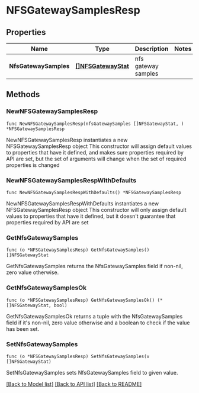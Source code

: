 # NFSGatewaySamplesResp

## Properties

Name | Type | Description | Notes
------------ | ------------- | ------------- | -------------
**NfsGatewaySamples** | [**[]NFSGatewayStat**](NFSGatewayStat.md) | nfs gateway samples | 

## Methods

### NewNFSGatewaySamplesResp

`func NewNFSGatewaySamplesResp(nfsGatewaySamples []NFSGatewayStat, ) *NFSGatewaySamplesResp`

NewNFSGatewaySamplesResp instantiates a new NFSGatewaySamplesResp object
This constructor will assign default values to properties that have it defined,
and makes sure properties required by API are set, but the set of arguments
will change when the set of required properties is changed

### NewNFSGatewaySamplesRespWithDefaults

`func NewNFSGatewaySamplesRespWithDefaults() *NFSGatewaySamplesResp`

NewNFSGatewaySamplesRespWithDefaults instantiates a new NFSGatewaySamplesResp object
This constructor will only assign default values to properties that have it defined,
but it doesn't guarantee that properties required by API are set

### GetNfsGatewaySamples

`func (o *NFSGatewaySamplesResp) GetNfsGatewaySamples() []NFSGatewayStat`

GetNfsGatewaySamples returns the NfsGatewaySamples field if non-nil, zero value otherwise.

### GetNfsGatewaySamplesOk

`func (o *NFSGatewaySamplesResp) GetNfsGatewaySamplesOk() (*[]NFSGatewayStat, bool)`

GetNfsGatewaySamplesOk returns a tuple with the NfsGatewaySamples field if it's non-nil, zero value otherwise
and a boolean to check if the value has been set.

### SetNfsGatewaySamples

`func (o *NFSGatewaySamplesResp) SetNfsGatewaySamples(v []NFSGatewayStat)`

SetNfsGatewaySamples sets NfsGatewaySamples field to given value.



[[Back to Model list]](../README.md#documentation-for-models) [[Back to API list]](../README.md#documentation-for-api-endpoints) [[Back to README]](../README.md)


